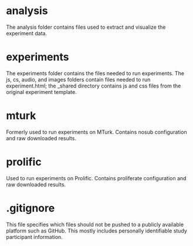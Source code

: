 # analysis

The analysis folder contains files used to extract and visualize the experiment data.

# experiments

The experiments folder contains the files needed to run experiments. The js, cs, audio, and images folders contain files needed to run experiment.html; the \_shared directory contains js and css files from the original experiment template.

# mturk

Formerly used to run experiments on MTurk. Contains nosub configuration and raw downloaded results.

# prolific

Used to run experiments on Prolific. Contains proliferate configuration and raw downloaded results.

# .gitignore

This file specifies which files should not be pushed to a publicly available platform such as GitHub. This mostly includes personally identifiable study participant information.